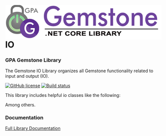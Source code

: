 <img align="right" src="img/gemstone-wide-600.png" alt="gemstone logo">

# IO
### GPA Gemstone Library

The Gemstone IO Library organizes all Gemstone functionality related to input and output (IO).

[![GitHub license](https://img.shields.io/github/license/gemstone/io?color=4CC61E)](https://github.com/gemstone/io/blob/master/LICENSE)
[![Build status](https://ci.appveyor.com/api/projects/status/ury75mtaq7tj1sp0?svg=true)](https://ci.appveyor.com/project/ritchiecarroll/io)

This library includes helpful io classes like the following:


Among others.

### Documentation
[Full Library Documentation](https://gemstone.github.io/io/help)
